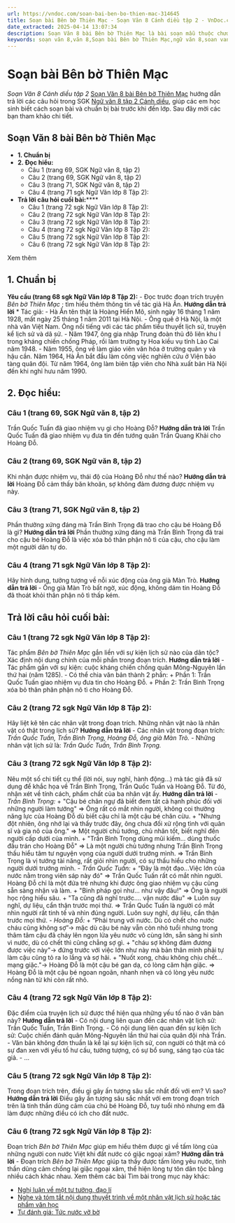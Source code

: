 ```yaml
---
url: https://vndoc.com/soan-bai-ben-bo-thien-mac-314645
title: Soạn bài Bên bờ Thiên Mạc - Soạn Văn 8 Cánh diều tập 2 - VnDoc.com
date_extracted: 2025-04-14 13:07:34
description: Soạn Văn 8 bài Bên bờ Thiên Mạc là bài soạn mẫu thuộc chương trình Ngữ văn lớp 8, học kì 2. Mời các bạn cùng tham khảo bài soạn để chuẩn bị cho bài học sắp tới của mình.
keywords: soạn văn 8,văn 8,Soạn bài Bên bờ Thiên Mạc,ngữ văn 8,soan van 8,soạn văn lớp 8,giải văn 8,soạn văn 8 tập 2,soạn văn 8 Bên bờ Thiên Mạc,soạn Bên bờ Thiên Mạc,soạn văn 8 cánh diều,văn 8 cánh diều,ngữ văn 8 cánh diều,soạn văn 8 bài Bên bờ Thiên Mạc
---
```


# Soạn bài Bên bờ Thiên Mạc
 _Soạn Văn 8 Cánh diều tập 2_
[Soạn Văn 8 bài Bên bờ Thiên Mạc](<https://vndoc.com/soan-bai-ben-bo-thien-mac-314645>) hướng dẫn trả lời các câu hỏi trong SGK [Ngữ văn 8 tập 2 Cánh diều](<https://vndoc.com/ngu-van-8-canh-dieu>), giúp các em học sinh biết cách soạn bài và chuẩn bị bài trước khi đến lớp. Sau đây mời các bạn tham khảo chi tiết.
## **Soạn Văn 8 bài Bên bờ Thiên Mạc**
  * **1\. Chuẩn bị**
  * **2\. Đọc hiểu:**
    * Câu 1 \(trang 69, SGK Ngữ văn 8, tập 2\)
    * Câu 2 \(trang 69, SGK Ngữ văn 8, tập 2\)
    * Câu 3 \(trang 71, SGK Ngữ văn 8, tập 2\)
    * Câu 4 \(trang 71 sgk Ngữ Văn lớp 8 Tập 2\):
  * **Trả lời câu hỏi cuối bài:******
    * Câu 1 \(trang 72 sgk Ngữ Văn lớp 8 Tập 2\):
    * Câu 2 \(trang 72 sgk Ngữ Văn lớp 8 Tập 2\):
    * Câu 3 \(trang 72 sgk Ngữ Văn lớp 8 Tập 2\):
    * Câu 4 \(trang 72 sgk Ngữ Văn lớp 8 Tập 2\):
    * Câu 5 \(trang 72 sgk Ngữ Văn lớp 8 Tập 2\):
    * Câu 6 \(trang 72 sgk Ngữ Văn lớp 8 Tập 2\):

Xem thêm
## **1\. Chuẩn bị**
**Yêu cầu \(trang 68 sgk Ngữ Văn lớp 8 Tập 2\):**
\- Đọc trước đoạn trích truyện _Bên bờ Thiên Mạc_ ; tìm hiểu thêm thông tin về tác giả Hà Ân.
**Hướng dẫn trả lời**
\* Tác giả:
\- Hà Ân tên thật là Hoàng Hiển Mô, sinh ngày 16 tháng 1 năm 1928, mất ngày 25 tháng 1 năm 2011 tại Hà Nội.
\- Ông quê ở Hà Nội, là một nhà văn Việt Nam. Ông nổi tiếng với các tác phẩm tiểu thuyết lịch sử, truyện kể lịch sử và dã sử.
\- Năm 1947, ông gia nhập Trung đoàn thủ đô liên khu I trong kháng chiến chống Pháp, rồi làm trưởng ty Hoa kiều vụ tỉnh Lào Cai năm 1948.
\- Năm 1955, ông về làm giáo viên văn hóa ở trường quân y và hậu cần. Năm 1964, Hà Ân bắt đầu làm công việc nghiên cứu ở Viện bảo tàng quân đội. Từ năm 1964, ông làm biên tập viên cho Nhà xuất bản Hà Nội đến khi nghỉ hưu năm 1990.
## **2\. Đọc hiểu:**
### **Câu 1 \(trang 69, SGK Ngữ văn 8, tập 2\)**
Trần Quốc Tuấn đã giao nhiệm vụ gì cho Hoàng Đỗ?
**Hướng dẫn trả lời**
Trần Quốc Tuấn đã giao nhiệm vụ đưa tin đến tướng quân Trần Quang Khải cho Hoàng Đỗ.
### **Câu 2 \(trang 69, SGK Ngữ văn 8, tập 2\)**
Khi nhận được nhiệm vụ, thái độ của Hoàng Đỗ như thế nào?
**Hướng dẫn trả lời**
Hoàng Đỗ cảm thấy băn khoăn, sợ không đảm đương được nhiệm vụ này.
### **Câu 3 \(trang 71, SGK Ngữ văn 8, tập 2\)**
Phần thưởng xứng đáng mà Trần Bình Trọng đã trao cho cậu bé Hoàng Đỗ là gì?
**Hướng dẫn trả lời**
Phần thưởng xứng đáng mà Trần Bình Trọng đã trai cho cậu bé Hoàng Đỗ là việc xóa bỏ thân phận nô tì của cậu, cho cậu làm một người dân tự do.
### **Câu 4 \(trang 71 sgk Ngữ Văn lớp 8 Tập 2\):**
Hãy hình dung, tưởng tượng về nỗi xúc động của ông già Màn Trò.
**Hướng dẫn trả lời**
\- Ông già Màn Trò bất ngờ, xúc động, không dám tin Hoàng Đỗ đã thoát khỏi thân phận nô tì thấp kém.
## **Trả lời câu hỏi cuối bài:**
### **Câu 1 \(trang 72 sgk Ngữ Văn lớp 8 Tập 2\):**
Tác phẩm _Bên bờ Thiên Mạc_ gắn liền với sự kiện lịch sử nào của dân tộc? Xác định nội dung chính của mỗi phần trong đoạn trích.
**Hướng dẫn trả lời**
\- Tác phẩm gắn với sự kiện: cuộc kháng chiến chống quân Mông-Nguyên lần thứ hai \(năm 1285\).
\- Có thể chia văn bản thành 2 phần:
\+ Phần 1: Trần Quốc Tuấn giao nhiệm vụ đưa tin cho Hoàng Đỗ.
\+ Phần 2: Trần Bình Trọng xóa bỏ thân phân phận nô tì cho Hoàng Đỗ.
### **Câu 2 \(trang 72 sgk Ngữ Văn lớp 8 Tập 2\):**
Hãy liệt kê tên các nhân vật trong đoạn trích. Những nhân vật nào là nhân vật có thật trong lịch sử?
**Hướng dẫn trả lời**
\- Các nhân vật trong đoạn trích: _Trần Quốc Tuấn, Trần Bình Trọng, Hoàng Đỗ, ông già Màn Trò._
\- Những nhân vật lịch sử là: _Trần Quốc Tuấn, Trần Bình Trọng._
### **Câu 3 \(trang 72 sgk Ngữ Văn lớp 8 Tập 2\):**
Nêu một số chi tiết cụ thể \(lời nói, suy nghĩ, hành động…\) mà tác giả đã sử dụng để khắc họa về Trần Bình Trọng, Trần Quốc Tuấn và Hoàng Đỗ. Từ đó, nhận xét về tính cách, phẩm chất của ba nhân vật ấy.
**Hướng dẫn trả lời**
 _\- Trần Bình Trọng:_
\+ "Cậu bé chăn ngự đã biết đem tất cả hạnh phúc đối với những người làm tướng"
=> Ông rất có mắt nhìn người, không coi thường năng lực của Hoàng Đỗ dù biết cậu chỉ là một cậu bé chăn cừu.
\+ "Nhưng đột nhiên, ông nhớ lại và thấy trước đây, ông chưa đối xử rộng tình với quân sĩ và gia nô của ông." => Một người chủ tướng, chủ nhân tốt, biết nghĩ đến người cấp dưới của mình.
\+ "Trần Bình Trọng dùng mũi kiếm... dùng thuốc đấu trán cho Hoàng Đỗ"
=> Là một người chủ tướng nhưng Trần Bình Trọng thấu hiểu tâm tư nguyện vọng của người dưới trướng mình.
=> Trần Bình Trọng là vị tướng tài năng, rất giỏi nhìn người, có sự thấu hiểu cho những người dưới trướng mình.
\- _Trần Quốc Tuấn:_
\+ “Đây là một đạo...Việc lớn của nước nằm trong viên sáp này đó"
=> Trần Quốc Tuấn rất có mắt nhìn người. Hoàng Đỗ chỉ là một đứa trẻ nhưng khi được ông giao nhiệm vụ cậu cũng sẵn sàng nhận và làm.
\+ "Binh pháp gọi như... như vậy đâu\!" => Ông là người học rộng hiểu sâu.
\+ "Ta cũng đã nghĩ trước.... vận nước đâu" => Luôn suy nghĩ, dự liệu, cẩn thận trước mọi thứ.
=> Trần Quốc Tuấn là người có mắt nhìn người rất tinh tế và nhìn đúng người. Luôn suy nghĩ, dự liệu, cẩn thận trước mọi thứ.
\- _Hoàng Đỗ:_
\+ “Phải trung với nước. Dù có chết cho nước cháu cũng không sợ”-> mặc dù cậu bé này vẫn còn nhỏ tuổi nhưng trong thâm tâm cậu đã cháy lên ngọn lửa yêu nước vô cùng lớn, sẵn sàng hi sinh vì nước, dù có chết thì cũng chẳng sợ gì.
\+ "cháu sợ không đảm đương được việc này"-> đứng trước với việc lớn như này mà bản thân mình phải tự làm cậu cũng tỏ ra lo lắng và sợ hãi.
\+ "Nuốt xong, cháu không chịu chết... mạng giặc."-> Hoàng Đỗ là một cậu bé gan dạ, có lòng căm hận giặc.
=> Hoàng Đỗ là một cậu bé ngoan ngoãn, nhanh nhẹn và có lòng yêu nước nồng nàn từ khi còn rất nhỏ.
### **Câu 4 \(trang 72 sgk Ngữ Văn lớp 8 Tập 2\):**
Đặc điểm của truyện lịch sử được thể hiện qua những yếu tố nào ở văn bản này?
**Hướng dẫn trả lời**
\- Có nội dung liên quan đến các nhân vật lịch sử: Trần Quốc Tuấn, Trần Bình Trọng.
\- Có nội dung liên quan đến sự kiện lịch sử: Cuộc chiến đánh quân Mông-Nguyên lần thứ hai của quân đội nhà Trần.
\- Văn bản không đơn thuần là kể lại sự kiện lịch sử, con người có thật mà có sự đan xen với yếu tố hư cấu, tưởng tượng, có sự bổ sung, sáng tạo của tác giả.
\- …
### **Câu 5 \(trang 72 sgk Ngữ Văn lớp 8 Tập 2\):**
Trong đoạn trích trên, điều gì gây ấn tượng sâu sắc nhất đối với em? Vì sao?
**Hướng dẫn trả lời**
Điều gây ấn tượng sâu sắc nhất với em trong đoạn trích trên là tinh thần dũng cảm của chú bé Hoàng Đỗ, tuy tuổi nhỏ nhưng em đã làm được những điều có ích cho đất nước.
### **Câu 6 \(trang 72 sgk Ngữ Văn lớp 8 Tập 2\):**
Đoạn trích _Bên bờ Thiên Mạc_ giúp em hiểu thêm được gì về tấm lòng của những người con nước Việt khi đất nước có giặc ngoại xâm?
**Hướng dẫn trả lời**
\- Đoạn trích _Bên bờ Thiên Mạc_ giúp ta thấy được tấm lòng yêu nước, tinh thần dũng cảm chống lại giặc ngoại xâm, thể hiện lòng tự tôn dân tộc bằng nhiều cách khác nhau.
Xem thêm các bài Tìm bài trong mục này khác:
  * [Nghị luận về một tư tưởng, đạo lí](</soan-bai-nghi-luan-ve-mot-tu-tuong-dao-li-314652>)
  * [Nghe và tóm tắt nội dung thuyết trình về một nhân vật lịch sử hoặc tác phẩm văn học](</soan-bai-nghe-va-tom-tat-noi-dung-thuyet-trinh-ve-mot-nhan-vat-lich-su-hoac-tac-pham-van-hoc-314972>)
  * [Tự đánh giá: Tức nước vỡ bờ](</soan-bai-tu-danh-gia-tuc-nuoc-vo-bo-314973>)

